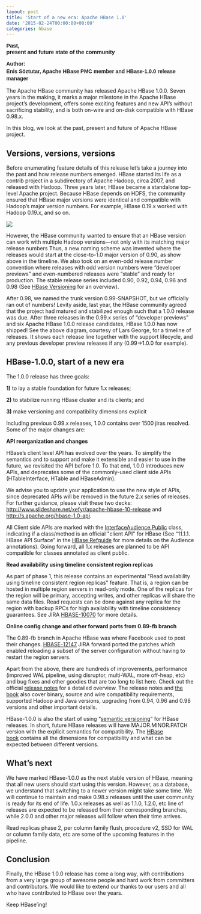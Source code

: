 ```yaml
---
layout: post
title: 'Start of a new era: Apache HBase 1.0'
date: '2015-02-24T00:00:00+00:00'
categories: hbase
---
```

<span id="docs-internal-guid-f4c85500-b872-8461-5494-d4b24227c05b"> <span id="docs-internal-guid-f3ce51f9-b899-c346-5a5f-de55b7df62b8"> <span id="docs-internal-guid-f3ce51f9-b89a-9427-0547-a589d8985194"> 
        <h2 style="line-height: 1.38; margin-top: 0pt; margin-bottom: 0pt;"><span style="font-family: Arial; font-size: 15px; white-space: pre-wrap; letter-spacing: -0.018em; line-height: normal; background-color: transparent;">Past, present and future state of the community</span></h2></span> 
      <p> </p> 
      <p dir="ltr" style="line-height: 1.38; margin-top: 0pt; margin-bottom: 0pt;"><span style="font-family: Arial; color: #222222; font-weight: bold; vertical-align: baseline; white-space: pre-wrap;">Author: Enis Söztutar, Apache HBase PMC member and HBase-1.0.0 release manager</span></p> 
      <p> </p></span> 
    <p dir="ltr" style="margin-top: 0pt; margin-bottom: 0pt;">The Apache HBase community has released Apache HBase 1.0.0. Seven years in the making, it marks a major milestone in the Apache HBase project’s development, offers some exciting features and new API’s without sacrificing stability, and is both on-wire and on-disk compatible with HBase 0.98.x.</p> 
    <p dir="ltr">In this blog, we look at the past, present and future of Apache HBase project.&nbsp;</p> 
    <h2>Versions, versions, versions&nbsp;</h2> 
    <p>Before enumerating feature details of this release let’s take a journey into the past and how release numbers emerged. HBase started its life as a contrib project in a subdirectory of Apache Hadoop, circa 2007, and released with Hadoop. Three years later, HBase became a standalone top-level Apache project. Because HBase depends on HDFS, the community ensured that HBase major versions were identical and compatible with Hadoop’s major version numbers. For example, HBase 0.19.x worked with Hadoop 0.19.x, and so on.</p> 
    <div><span id="docs-internal-guid-f3ce51f9-b872-f02a-cf05-16a7349eb638"> 
        <div> 
          <p><img src="https://blogs.apache.org/hbase/mediaresource/698edf55-d4b8-430c-a984-0fc58a81dc64" /><br /></p> 
          <p dir="ltr">However, the HBase community wanted to ensure that an HBase version can work with multiple Hadoop versions—not only with its matching major release numbers Thus, a new naming scheme was invented where the releases would start at the close-to-1.0 major version of 0.90, as show above in the timeline. We also took on an even-odd release number convention where releases with odd version numbers were “developer previews” and even-numbered releases were “stable” and ready for production. The stable release series included 0.90, 0.92, 0.94, 0.96 and 0.98 (See <u><a href="https://hbase.apache.org/book.html#hbase.versioning">HBase Versioning</a></u> for an overview).</p> 
          <p> </p> 
          <p dir="ltr">After 0.98, we named the trunk version 0.99-SNAPSHOT, but  we officially ran out of numbers! Levity aside, last year, the HBase community agreed that the project had matured and stabilized enough such that a 1.0.0 release was due. After three releases in the 0.99.x series of “developer previews” and six Apache HBase 1.0.0 release candidates, HBase 1.0.0 has now shipped! See the above diagram, courtesy of Lars George, for a timeline of releases. It shows each release line together with the support lifecycle, and any previous developer preview releases if any (0.99-&gt;1.0.0 for example). </p> 
          <p> </p> 
          <h2>HBase-1.0.0, start of a new era</h2> 
          <p>The 1.0.0 release has three goals:</p> 
          <p><b>1)</b> to lay a stable foundation for future 1.x releases;</p> 
          <p><b>2)</b> to stabilize running HBase cluster and its clients; and</p> 
          <p><b>3)</b> make versioning and compatibility dimensions explicit&nbsp;</p> 
          <p>Including previous 0.99.x releases, 1.0.0 contains over 1500 jiras resolved. Some of the major changes are:&nbsp;</p> 
          <p dir="ltr"><b>API reorganization and changes</b></p> 
          <p dir="ltr">HBase’s client level API has evolved over the years. To simplify the semantics and to support and make it extensible and easier to use in the future, we revisited the API before 1.0. To that end, 1.0.0 introduces new APIs, and deprecates some of the commonly-used client side APIs (HTableInterface, HTable and HBaseAdmin). </p> 
          <p> </p> 
          <p dir="ltr">We advise you to update your application to use the new style of APIs, since deprecated APIs will be removed in the future 2.x series of releases. For further guidance, please visit these two decks: <a href="http://www.slideshare.net/xefyr/apache-hbase-10-release">http://www.slideshare.net/xefyr/apache-hbase-10-release</a>&nbsp;and <a href="http://s.apache.org/hbase-1.0-api">http://s.apache.org/hbase-1.0-api</a>.</p> 
          <p dir="ltr">All Client side APIs are marked with the <a href="https://hbase.apache.org/apidocs/org/apache/hadoop/hbase/classification/InterfaceAudience.Public.html">InterfaceAudience.Public</a>&nbsp;class, indicating if a class/method is an official &quot;client API&quot; for HBase (See “11.1.1. HBase API Surface” in the <a href="http://hbase.apache.org/book.html">HBase Refguide</a> for more details on the Audience annotations). Going forward, all 1.x releases are planned to be API compatible for classes annotated as client public.</p> 
          <p> </p> 
          <p> </p> 
          <p dir="ltr"><b>Read availability using timeline consistent region replicas</b></p> 
          <p dir="ltr">As part of phase 1, this release contains an experimental &quot;Read availability using timeline consistent region replicas&quot; feature. That is, a region can be hosted in multiple region servers in read-only mode. One of the replicas for the region will be primary, accepting writes, and other replicas will share the same data files. Read requests can be done against any replica for the region with backup RPCs for high availability with timeline consistency guarantees. See JIRA <a href="https://issues.apache.org/jira/browse/HBASE-10070">HBASE-10070</a>&nbsp;for more details.</p> 
          <p> </p> 
          <p dir="ltr"><b>Online config change and other forward ports from 0.89-fb branch</b></p> 
          <p dir="ltr">The 0.89-fb branch in Apache HBase was where Facebook used to post their changes. <a href="https://issues.apache.org/jira/browse/HBASE-12147">HBASE-12147</a>&nbsp;JIRA forward ported the patches which enabled reloading a subset of the server configuration without having to restart the region servers.</p> 
          <p> </p> 
          <p> </p> 
          <p dir="ltr">Apart from the above, there are hundreds of improvements, performance (improved WAL pipeline, using disruptor, multi-WAL, more off-heap, etc) and bug fixes and other goodies that are too long to list here. Check out the official <a href="http://markmail.org/message/u43qluenc7soxloe">release notes</a> for a detailed overview. The release notes and <a href="https://hbase.apache.org/book.html#hbase.versioning">the book</a>&nbsp;also cover binary, source and wire compatibility requirements, supported Hadoop and Java versions, upgrading from 0.94, 0.96 and 0.98 versions and other important details.</p> 
          <p dir="ltr">HBase-1.0.0 is also the start of using “<a href="http://semver.org/">semantic versioning</a>” for HBase releases. In short, future HBase releases will have MAJOR.MINOR.PATCH version with the explicit semantics for compatibility. The <a href="https://hbase.apache.org/book.html#hbase.versioning">HBase book</a>&nbsp;contains all the dimensions for compatibility and what can be expected between different versions.</p> 
          <p> </p> 
          <h2>What’s next</h2> 
          <p dir="ltr">We have marked HBase-1.0.0 as the next stable version of HBase, meaning that all new users should start using this version. However, as a database, we understand that switching to a newer version might take some time. We will continue to maintain and make 0.98.x releases until the user community is ready for its end of life. 1.0.x releases as well as 1.1.0, 1.2.0, etc line of releases are expected to be released from their corresponding branches, while 2.0.0 and other major releases will follow when their time arrives.</p> 
          <p dir="ltr">Read replicas phase 2, per column family flush, procedure v2, SSD for WAL or column family data, etc are some of the upcoming features in the pipeline.&nbsp;</p> 
          <h2>Conclusion</h2> 
          <p dir="ltr">Finally, the HBase 1.0.0 release has come a long way, with contributions from a very large group of awesome people and hard work from committers and contributors. We would like to extend our thanks to our users and all who have contributed to HBase over the years. </p> 
          <p> </p> 
          <p dir="ltr">Keep HBase’ing! </p> 
        </div></span></div></span>

